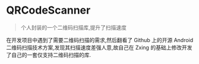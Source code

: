 # QRCodeScanner
> 个人封装的一个二维码扫描库,提升了扫描速度

在开发项目中遇到了需要二维码扫描的需求,然后翻看了 Github 上的开源 Android 二维码扫描技术方案,发现其扫描速度差强人意,故自己在 Zxing 的基础上修改开发了自己的一套仅支持二维码扫描的库.
